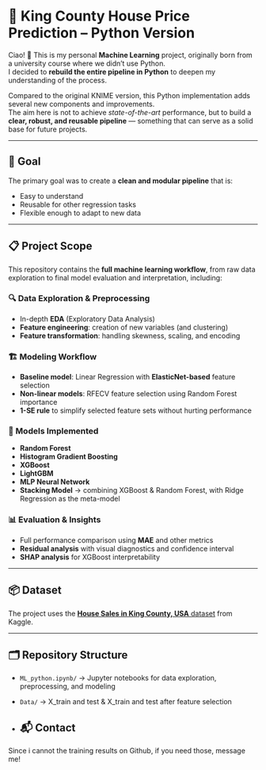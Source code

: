 # 🏡 King County House Price Prediction – Python Version

Ciao! 👋 This is my personal **Machine Learning** project, originally born from a university course where we didn’t use Python.  
I decided to **rebuild the entire pipeline in Python** to deepen my understanding of the process.  

Compared to the original KNIME version, this Python implementation adds several new components and improvements.  
The aim here is not to achieve *state-of-the-art* performance, but to build a **clear, robust, and reusable pipeline** — something that can serve as a solid base for future projects.

---

## 🚀 Goal
The primary goal was to create a **clean and modular pipeline** that is:
- Easy to understand
- Reusable for other regression tasks
- Flexible enough to adapt to new data

---

## 📋 Project Scope
This repository contains the **full machine learning workflow**, from raw data exploration to final model evaluation and interpretation, including:

### 🔍 Data Exploration & Preprocessing
- In-depth **EDA** (Exploratory Data Analysis)
- **Feature engineering**: creation of new variables (and clustering)  
- **Feature transformation**: handling skewness, scaling, and encoding

### 🏗️ Modeling Workflow
- **Baseline model**: Linear Regression with **ElasticNet-based** feature selection  
- **Non-linear models**: RFECV feature selection using Random Forest importance  
- **1-SE rule** to simplify selected feature sets without hurting performance

### 🤖 Models Implemented
- **Random Forest**
- **Histogram Gradient Boosting**
- **XGBoost**
- **LightGBM**
- **MLP Neural Network**
- **Stacking Model** -> combining XGBoost & Random Forest, with Ridge Regression as the meta-model

### 📊 Evaluation & Insights
- Full performance comparison using **MAE** and other metrics  
- **Residual analysis** with visual diagnostics and confidence interval 
- **SHAP analysis** for XGBoost interpretability

---

## 📦 Dataset
The project uses the [**House Sales in King County, USA** dataset](https://www.kaggle.com/datasets/harlfoxem/housesalesprediction) from Kaggle.  

---

## 🗂️ Repository Structure
- `ML_python.ipynb/` -> Jupyter notebooks for data exploration, preprocessing, and modeling
- `Data/` -> X_train and test & X_train and test after feature selection

- ## 📬 Contact
Since i cannot the training results on Github, if you need those, message me!

